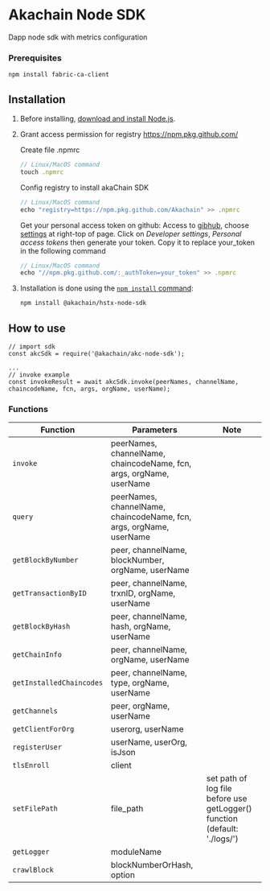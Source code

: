 # Akachain Node SDK
Dapp node sdk with metrics configuration

### Prerequisites

```
npm install fabric-ca-client
```

## Installation

1. Before installing, [download and install Node.js](https://nodejs.org/en/download/).

2. Grant access permission for registry https://npm.pkg.github.com/

    Create file .npmrc
    ```js
    // Linux/MacOS command
    touch .npmrc
    ```
    Config registry to install akaChain SDK
    ```js
    // Linux/MacOS command
    echo "registry=https://npm.pkg.github.com/Akachain" >> .npmrc
    ```
    Get your personal access token on github:
    Access to [gibhub](https://github.com), choose [settings](https://github.com/settings/profile) at right-top of page. Click on _Developer settings_, _Personal access tokens_ then generate your token. Copy it to replace your_token in the following command
    ```js
    // Linux/MacOS command
    echo "//npm.pkg.github.com/:_authToken=your_token" >> .npmrc
    ```

3. Installation is done using the
[`npm install` command](https://docs.npmjs.com/getting-started/installing-npm-packages-locally):

    ```bash
    npm install @akachain/hstx-node-sdk
    ```


## How to use

```
// import sdk
const akcSdk = require('@akachain/akc-node-sdk');

...
// invoke example
const invokeResult = await akcSdk.invoke(peerNames, channelName, chaincodeName, fcn, args, orgName, userName);

```

### Functions
| Function | Parameters | Note |
| --- | --- | --- |
| `invoke` | peerNames, channelName, chaincodeName, fcn, args, orgName, userName | |
| `query` | peerNames, channelName, chaincodeName, fcn, args, orgName, userName | |
| `getBlockByNumber` | peer, channelName, blockNumber, orgName, userName | |
| `getTransactionByID` | peer, channelName, trxnID, orgName, userName | |
| `getBlockByHash` | peer, channelName, hash, orgName, userName | |
| `getChainInfo` | peer, channelName, orgName, userName | |
| `getInstalledChaincodes` | peer, channelName, type, orgName, userName | |
| `getChannels` | peer, orgName, userName | |
| `getClientForOrg` | userorg, userName | |
| `registerUser` | userName, userOrg, isJson | |
| `tlsEnroll` | client | |
| `setFilePath` | file_path | set path of log file before use getLogger() function (default: './logs/') |
| `getLogger` | moduleName | |
| `crawlBlock` | blockNumberOrHash, option | |
